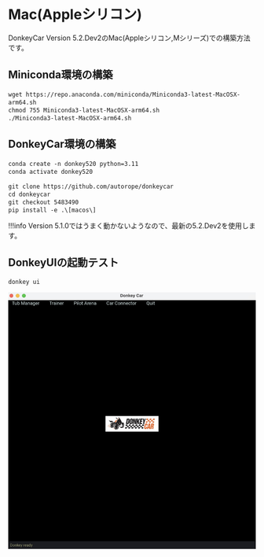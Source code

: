 # Mac(Appleシリコン)

DonkeyCar Version 5.2.Dev2のMac(Appleシリコン,Mシリーズ)での構築方法です。

## Miniconda環境の構築

```
wget https://repo.anaconda.com/miniconda/Miniconda3-latest-MacOSX-arm64.sh
chmod 755 Miniconda3-latest-MacOSX-arm64.sh
./Miniconda3-latest-MacOSX-arm64.sh
```

## DonkeyCar環境の構築

```
conda create -n donkey520 python=3.11
conda activate donkey520
```
```
git clone https://github.com/autorope/donkeycar
cd donkeycar
git checkout 5483490
pip install -e .\[macos\]
```

!!!info
	Version 5.1.0ではうまく動かないようなので、最新の5.2.Dev2を使用します。


## DonkeyUIの起動テスト

```
donkey ui
```

![](./img/donkeyui001.jpg)

